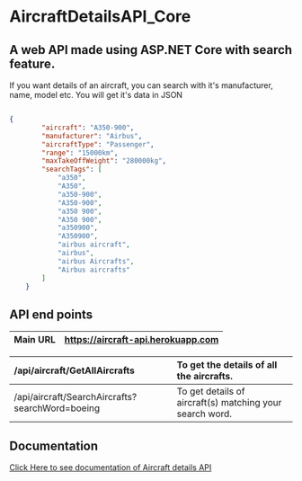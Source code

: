 # AircraftDetailsAPI_Core
## A web API made using ASP.NET Core with search feature.

If you want details of an aircraft, you can search with it's manufacturer, name, model etc.
You will get it's data in JSON 


````JSON

{
        "aircraft": "A350-900",
        "manufacturer": "Airbus",
        "aircraftType": "Passenger",
        "range": "15000km",
        "maxTakeOffWeight": "280000kg",
        "searchTags": [
            "a350",
            "A350",
            "a350-900",
            "A350-900",
            "a350 900",
            "A350 900",
            "a350900",
            "A350900",
            "airbus aircraft",
            "airbus",
            "airbus Aircrafts",
            "Airbus aircrafts"
        ]
    }

````
 
 ## API end points

| Main URL  | https://aircraft-api.herokuapp.com |
|-----------|------------------------------------|


|  /api/aircraft/GetAllAircrafts                   | To get the details of all the aircrafts.                |
|:-------------------------------------------------|:--------------------------------------------------------|
|  /api/aircraft/SearchAircrafts?searchWord=boeing | To get details of aircraft(s) matching your search word.|

## Documentation

[Click Here to see documentation of Aircraft details API](https://aircraft-api.herokuapp.com/swagger/index.html)
                                              
